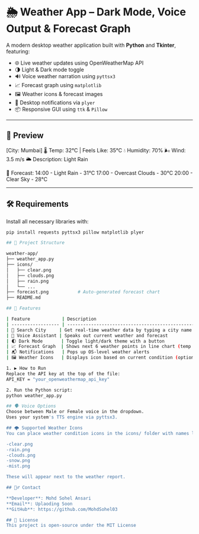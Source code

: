# 🌦️ Weather App – Dark Mode, Voice Output & Forecast Graph

A modern desktop weather application built with **Python** and **Tkinter**, featuring:

- 🌐 Live weather updates using OpenWeatherMap API
- 🌗 Light & Dark mode toggle
- 🔊 Voice weather narration using `pyttsx3`
- 📈 Forecast graph using `matplotlib`
- 🖼 Weather icons & forecast images
- 🔔 Desktop notifications via `plyer`
- 📦 Responsive GUI using `ttk` & `Pillow`

---

## 📸 Preview

[City: Mumbai]
🌡 Temp: 32°C | Feels Like: 35°C
💧 Humidity: 70% 🌬 Wind: 3.5 m/s
🌥 Description: Light Rain

📅 Forecast:
14:00 - Light Rain - 31°C
17:00 - Overcast Clouds - 30°C
20:00 - Clear Sky - 28°C

---

## 🛠 Requirements

Install all necessary libraries with:

```bash
pip install requests pyttsx3 pillow matplotlib plyer

## 📁 Project Structure

weather-app/
├── weather_app.py
├── icons/
│   ├── clear.png
│   ├── clouds.png
│   ├── rain.png
│   └── ...
├── forecast.png           # Auto-generated forecast chart
├── README.md

## 🧠 Features

| Feature            | Description                                                      |
| ------------------ | ---------------------------------------------------------------- |
| 🔎 Search City     | Get real-time weather data by typing a city name                 |
| 📢 Voice Assistant | Speaks out current weather and forecast                          |
| 🌓 Dark Mode       | Toggle light/dark theme with a button                            |
| 📈 Forecast Graph  | Shows next 6 weather points in line chart (temp vs time)         |
| 📬 Notifications   | Pops up OS-level weather alerts                                  |
| 🖼 Weather Icons   | Displays icon based on current condition (optional icons folder) |

1. ▶️ How to Run
Replace the API key at the top of the file:
API_KEY = "your_openweathermap_api_key"

2. Run the Python script:
python weather_app.py

## 🗣 Voice Options
Choose between Male or Female voice in the dropdown.
Uses your system's TTS engine via pyttsx3.

## 🌩 Supported Weather Icons
You can place weather condition icons in the icons/ folder with names like:

-clear.png
-rain.png
-clouds.png
-snow.png
-mist.png

These will appear next to the weather report.

## 🙋‍♂️ Contact

**Developer**: Mohd Sohel Ansari  
**Email**: Uplaoding Soon  
**GitHub**: https://github.com/MohdSohel03

## 📜 License
This project is open-source under the MIT License